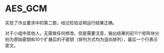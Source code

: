 # AES_GCM

实现了作业要求中的第二题，经过检验证明运行结果正确。

对于小组中其他人，无需做任何修改。但是需要注意，输出结果的前11个矩阵块分别为原始密钥和10个扩展后的子密钥（排列方式均为竖向排列），最后一个行表示密文。



